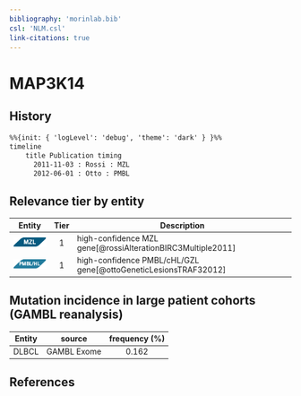 ```yaml
---
bibliography: 'morinlab.bib'
csl: 'NLM.csl'
link-citations: true
---
```


# MAP3K14

## History

```mermaid
%%{init: { 'logLevel': 'debug', 'theme': 'dark' } }%%
timeline
    title Publication timing
      2011-11-03 : Rossi : MZL
      2012-06-01 : Otto : PMBL
```


## Relevance tier by entity

|Entity|Tier|Description|
|:------:|:----:|--------------------------------------|
|![MZL](images/icons/MZL_tier1.png)|1|high-confidence MZL gene[@rossiAlterationBIRC3Multiple2011]|
|![PMBL](images/icons/PMBL_tier1.png)|1|high-confidence PMBL/cHL/GZL gene[@ottoGeneticLesionsTRAF32012]|


## Mutation incidence in large patient cohorts (GAMBL reanalysis)

|Entity|source |frequency (%)|
|:------:|:----:|:----:|
|DLBCL|GAMBL Exome |0.162 |


## References


